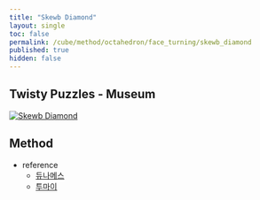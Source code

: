 ```yaml
---
title: "Skewb Diamond"
layout: single
toc: false
permalink: /cube/method/octahedron/face_turning/skewb_diamond
published: true
hidden: false
---
```


<head>
  <base target="_blank">
</head>



## Twisty Puzzles - Museum

<a href="https://twistypuzzles.com/app/museum/museum_showitem.php?pkey=393">
  <img alt="Skewb Diamond" src="https://twistypuzzles.com/museum/large/00393-01.jpg">
</a>



## Method

- reference
  - [듀나메스](https://youtu.be/eujA12sUKtM)
  - [투마이](https://youtu.be/6PC0aCguWNc)
